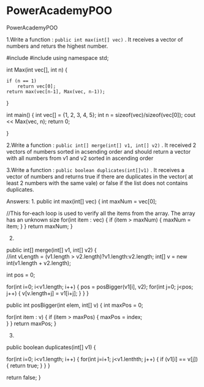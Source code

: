 # PowerAcademyPOO
PowerAcademyPOO

1.Write a function : ```public int max(int[] vec)```  . It receives a vector of numbers and returs the highest number.

#include <iostream>
#include <vector>
using namespace std;


   int Max(int vec[], int n) 
{ 
    
    if (n == 1) 
        return vec[0]; 
    return max(vec[n-1], Max(vec, n-1)); 
    
} 
  

int main() 
{ 
    int vec[] = {1, 2, 3, 4, 5}; 
    int n = sizeof(vec)/sizeof(vec[0]); 
    cout <<  Max(vec, n); 
    return 0; 

} 

2.Write a function : ```public int[] merge(int[] v1, int[] v2)``` . It received 2 vectors of numbers sorted in acsending order and should return a vector with all numbers from v1 and v2 sorted in ascending order

3.Write a function : ```public boolean duplicates(int[]v1)``` . It receives a vector of numbers and returns true if there are duplicates in the vector( at least 2 numbers with the same vale) or false if the list does not contains duplicates.

Answers:
1. 
public int max(int[] vec) {
  int maxNum = vec[0];
  
  //This for-each loop is used to verify all the items from the array. The array has an unknown size
  for(int item : vec) {
    if (item > maxNum) {
      maxNum = item;
    }
  }
  return maxNum;
}

2.
public int[] merge(int[] v1, int[] v2) {  
  //int vLength = (v1.length > v2.length)?v1.length:v2.length;
  int[] v =  new int(v1.length + v2.length);
  
  int pos = 0;
  
  for(int i=0; i<v1.length; i++) {
    pos = posBigger(v1[i], v2);
    for(int j=0; j<pos; j++) {
         v[v.length+j] = v1[i+j];
    }
  }
}

public int posBigger(int elem, int[] v) {
  int maxPos = 0; 
   
  for(int item : v) {
    if (item > maxPos) {
          maxPos = index;  
    }
  }
  return maxPos;
}

3.
public boolean duplicates(int[] v1) {
 
  for(int i=0; i<v1.length; i++) {
    for(int j=i+1; j<v1.lenthth; j++) {
      if (v1[i] == v[j]) {
        return true;
      }
    }
  }
  
  return false;
}
